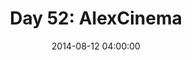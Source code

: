 ---
permalink: /jekyll/update/2014/08/12/day52
redirect_to: http://arounddh.elotroalex.com/jekyll/update/2014/08/12/day52
layout: post
title:  "Day 52: AlexCinema"
date:   2014-08-12 04:00:00
categories: jekyll update
---